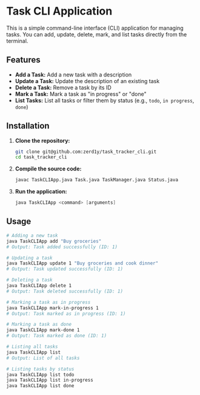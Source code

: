 # Task CLI Application

This is a simple command-line interface (CLI) application for managing tasks. You can add, update, delete, mark, and list tasks directly from the terminal.

## Features

- **Add a Task:** Add a new task with a description
- **Update a Task:** Update the description of an existing task
- **Delete a Task:** Remove a task by its ID
- **Mark a Task:** Mark a task as "in progress" or "done"
- **List Tasks:** List all tasks or filter them by status (e.g., `todo`, `in progress`, `done`)

## Installation

1. **Clone the repository:**

   ```bash
   git clone git@github.com:zerd1y/task_tracker_cli.git
   cd task_tracker_cli
   ```

2. **Compile the source code:**

   ```bash
   javac TaskCLIApp.java Task.java TaskManager.java Status.java
   ```

3. **Run the application:**

   ```java
   java TaskCLIApp <command> [arguments]
   ```

## Usage

```bash
# Adding a new task
java TaskCLIApp add "Buy groceries"
# Output: Task added successfully (ID: 1)

# Updating a task
java TaskCLIApp update 1 "Buy groceries and cook dinner"
# Output: Task updated successfully (ID: 1)

# Deleting a task
java TaskCLIApp delete 1
# Output: Task deleted successfully (ID: 1)

# Marking a task as in progress
java TaskCLIApp mark-in-progress 1
# Output: Task marked as in progress (ID: 1)

# Marking a task as done
java TaskCLIApp mark-done 1
# Output: Task marked as done (ID: 1)

# Listing all tasks
java TaskCLIApp list
# Output: List of all tasks

# Listing tasks by status
java TaskCLIApp list todo
java TaskCLIApp list in-progress
java TaskCLIApp list done
```

